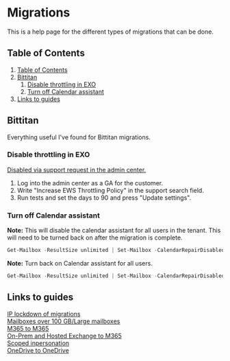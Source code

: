 # Migrations

This is a help page for the different types of migrations that can be done.

## Table of Contents

1. [Table of Contents](#table-of-contents)
2. [Bittitan](#bittitan)
   1. [Disable throttling in EXO](#disable-throttling-in-exo)
   2. [Turn off Calendar assistant](#turn-off-calendar-assistant)
3. [Links to guides](#links-to-guides)

## Bittitan

Everything useful I've found for Bittitan migrations.

### Disable throttling in EXO

[Disabled via support request in the admin center.](https://help.bittitan.com/hc/en-us/articles/12001669149851-How-to-Disable-EWS-Throttling-in-Exchange-Online)

1. Log into the admin center as a GA for the customer.
2. Write "Increase EWS Throttling Policy" in the support search field.
3. Run tests and set the days to 90 and press "Update settings".

### Turn off Calendar assistant

**Note:** This will disable the calendar assistant for all users in the tenant. This will need to be turned back on after the migration is complete.

```powershell
Get-Mailbox -ResultSize unlimited | Set-Mailbox -CalendarRepairDisabled $true
```

**Note:** Turn back on Calendar assistant for all users.

```powershell
Get-Mailbox -ResultSize unlimited | Set-Mailbox -CalendarRepairDisabled $false
```

## Links to guides

[IP lockdown of migrations](https://help.bittitan.com/hc/en-us/articles/115008252928-IP-Addresses-Connected-to-During-IP-LockDown#set-advanced-options-for-the-project-in-migrationwiz-0-0)  
[Mailboxes over 100 GB/Large mailboxes](https://help.bittitan.com/hc/en-us/articles/360044916654-Microsoft-365-Mailbox-Migration-FAQ#-migrating-mailboxes-larger-than-100gb-0-22)  
[M365 to M365](https://help.bittitan.com/hc/en-us/articles/6488570876955-Exchange-Online-Microsoft-365-to-Exchange-Online-Microsoft-365-Mailbox-Migration-Guide)  
[On-Prem and Hosted Exchange to M365](https://help.bittitan.com/hc/en-us/articles/115008266088-Exchange-2007-Hosted-and-On-Premises-to-Microsoft-365-Migration-Guide)  
[Scoped inpersonation](https://help.bittitan.com/hc/en-us/articles/115015661147-MigrationWiz-Impersonation-and-Delegation-for-Microsoft-365-Exchange-Migrations#scoped-impersonation-with-ews-0-3)  
[OneDrive to OneDrive](https://help.bittitan.com/hc/en-us/articles/360011172673-OneDrive-to-OneDrive-for-Business-without-Versions-and-Metadata-migration-guide)
